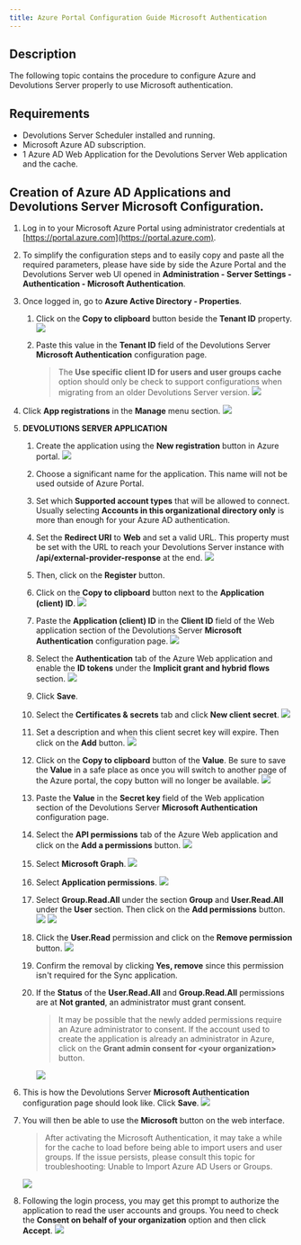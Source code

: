 ```yaml
---
title: Azure Portal Configuration Guide Microsoft Authentication
---
```


## Description

The following topic contains the procedure to configure Azure and Devolutions Server properly to use Microsoft authentication.

## Requirements

- Devolutions Server Scheduler installed and running.
- Microsoft Azure AD subscription.
- 1 Azure AD Web Application for the Devolutions Server Web application and the cache.

## Creation of Azure AD Applications and Devolutions Server Microsoft Configuration.

1. Log in to your Microsoft Azure Portal using administrator credentials at [https://portal.azure.com](https://portal.azure.com).
2. To simplify the configuration steps and to easily copy and paste all the required parameters, please have side by side the Azure Portal and the Devolutions Server web UI opened in **Administration - Server Settings - Authentication - Microsoft Authentication**.
3. Once logged in, go to **Azure Active Directory - Properties**.
    1. Click on the **Copy to clipboard** button beside the **Tenant ID** property.
        ![](https://kb.devolutions.net/images/kb4401.png)

    2. Paste this value in the **Tenant ID** field of the Devolutions Server **Microsoft Authentication** configuration page.
        > The **Use specific client ID for users and user groups cache** option should only be check to support configurations when migrating from an older Devolutions Server version.
        ![](https://kb.devolutions.net/images/kb4982.png)


4. Click **App registrations** in the **Manage** menu section.
    ![](https://kb.devolutions.net/images/kb4403.png)

5. **DEVOLUTIONS SERVER APPLICATION**
    1. Create the application using the **New registration** button in Azure portal.
        ![](https://kb.devolutions.net/images/kb4404.png)

    2. Choose a significant name for the application. This name will not be used outside of Azure Portal.

    3. Set which **Supported account types** that will be allowed to connect. Usually selecting **Accounts in this organizational directory only** is more than enough for your Azure AD authentication.

    4. Set the **Redirect URI** to **Web** and set a valid URL. This property must be set with the URL to reach your Devolutions Server instance with **/api/external-provider-response** at the end.
        ![](https://kb.devolutions.net/images/kb5010.png)

    5. Then, click on the **Register** button.

    6. Click on the **Copy to clipboard** button next to the **Application (client) ID**.
        ![](https://kb.devolutions.net/images/kb4407.png)

    7. Paste the **Application (client) ID** in the **Client ID** field of the Web application section of the Devolutions Server **Microsoft Authentication** configuration page.
        ![](https://kb.devolutions.net/images/kb4984.png)

    8. Select the **Authentication** tab of the Azure Web application and enable the **ID tokens** under the **Implicit grant and hybrid flows** section.
        ![](https://kb.devolutions.net/images/kb4418.png)

    9. Click **Save**.

    10. Select the **Certificates & secrets** tab and click **New client secret**.
        ![](https://kb.devolutions.net/images/kb5011.png)

    11. Set a description and when this client secret key will expire. Then click on the **Add** button.
        ![](https://kb.devolutions.net/images/kb4423.png)

    12. Click on the **Copy to clipboard** button of the **Value**. Be sure to save the **Value** in a safe place as once you will switch to another page of the Azure portal, the copy button will no longer be available.
        ![](https://kb.devolutions.net/images/kb4424.png)

    13. Paste the **Value** in the **Secret key** field of the Web application section of the Devolutions Server **Microsoft Authentication** configuration page.

    14. Select the **API permissions** tab of the Azure Web application and click on the **Add a permissions** button.
        ![](https://kb.devolutions.net/images/kb4427.png)

    15. Select **Microsoft Graph**.
        ![](https://kb.devolutions.net/images/kb4428.png)

    16. Select **Application permissions**.
        ![](https://kb.devolutions.net/images/kb4429.png)

    17. Select **Group.Read.All** under the section **Group** and **User.Read.All** under the **User** section. Then click on the **Add permissions** button.
        ![](https://kb.devolutions.net/images/kb4986.png)
        ![](https://kb.devolutions.net/images/kb4987.png)

    18. Click the **User.Read** permission and click on the **Remove permission** button.
        ![](https://kb.devolutions.net/images/kb4432.png)

    19. Confirm the removal by clicking **Yes, remove** since this permission isn't required for the Sync application.

    20. If the **Status** of the **User.Read.All** and **Group.Read.All** permissions are at **Not granted**, an administrator must grant consent.
        > It may be possible that the newly added permissions require an Azure administrator to consent. If the account used to create the application is already an administrator in Azure, click on the **Grant admin consent for &lt;your organization&gt;** button.

        ![](https://kb.devolutions.net/images/kb8010.png)

6. This is how the Devolutions Server **Microsoft Authentication** configuration page should look like. Click **Save**.
![](https://kb.devolutions.net/images/kb4981.png)

7. You will then be able to use the **Microsoft** button on the web interface.
    > After activating the Microsoft Authentication, it may take a while for the cache to load before being able to import users and user groups. If the issue persists, please consult this topic for troubleshooting: Unable to Import Azure AD Users or Groups.

    ![](https://kb.devolutions.net/images/kb4980.png)

8. Following the login process, you may get this prompt to authorize the application to read the user accounts and groups. You need to check the **Consent on behalf of your organization** option and then click **Accept**.
![](https://kb.devolutions.net/images/kb8108.png)
